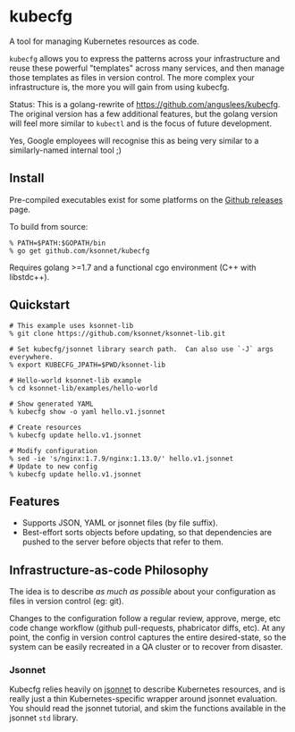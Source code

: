 # kubecfg

A tool for managing Kubernetes resources as code.

`kubecfg` allows you to express the patterns across your
infrastructure and reuse these powerful "templates" across many
services, and then manage those templates as files in version control.
The more complex your infrastructure is, the more you will gain from
using kubecfg.

Status: This is a golang-rewrite of
https://github.com/anguslees/kubecfg.  The original version has a few
additional features, but the golang version will feel more similar to
`kubectl` and is the focus of future development.

Yes, Google employees will recognise this as being very similar to a
similarly-named internal tool ;)

## Install

Pre-compiled executables exist for some platforms on
the [Github releases](https://github.com/ksonnet/kubecfg/releases)
page.

To build from source:

```console
% PATH=$PATH:$GOPATH/bin
% go get github.com/ksonnet/kubecfg
```

Requires golang >=1.7 and a functional cgo environment (C++ with libstdc++).

## Quickstart

```console
# This example uses ksonnet-lib
% git clone https://github.com/ksonnet/ksonnet-lib.git

# Set kubecfg/jsonnet library search path.  Can also use `-J` args everywhere.
% export KUBECFG_JPATH=$PWD/ksonnet-lib

# Hello-world ksonnet-lib example
% cd ksonnet-lib/examples/hello-world

# Show generated YAML
% kubecfg show -o yaml hello.v1.jsonnet

# Create resources
% kubecfg update hello.v1.jsonnet

# Modify configuration
% sed -ie 's/nginx:1.7.9/nginx:1.13.0/' hello.v1.jsonnet
# Update to new config
% kubecfg update hello.v1.jsonnet
```

## Features

- Supports JSON, YAML or jsonnet files (by file suffix).
- Best-effort sorts objects before updating, so that dependencies are
  pushed to the server before objects that refer to them.

## Infrastructure-as-code Philosophy

The idea is to describe *as much as possible* about your configuration
as files in version control (eg: git).

Changes to the configuration follow a regular review, approve, merge,
etc code change workflow (github pull-requests, phabricator diffs,
etc).  At any point, the config in version control captures the entire
desired-state, so the system can be easily recreated in a QA cluster
or to recover from disaster.

### Jsonnet

Kubecfg relies heavily on [jsonnet](http://jsonnet.org/) to describe
Kubernetes resources, and is really just a thin Kubernetes-specific
wrapper around jsonnet evaluation.  You should read the jsonnet
tutorial, and skim the functions available in the jsonnet `std`
library.
